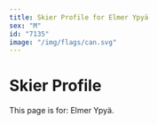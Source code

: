 ```yaml
---
title: Skier Profile for Elmer Ypyä
sex: "M"
id: "7135"
image: "/img/flags/can.svg" 
---
```


# Skier Profile

This page is for: Elmer Ypyä.
    